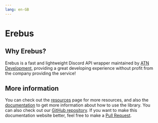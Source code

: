 ```yaml
---
lang: en-GB
---
```


<html style="scroll-behavior: smooth;">

# Erebus

## Why Erebus?

Erebus is a fast and lightweight Discord API wrapper maintained by [ATN Development](https://github.com/ATN-Development), providing a great developing experience without profit from the company providing the service!

## More information

You can check out the [resources](resources.md) page for more resources, and also the [documentation](documentation/README.md) to get more information about how to use the library. You can also check out our [GitHub repository](https://github.com/ATN-Development/erebus). If you want to make this documentation website better, feel free to make a [Pull Request](https://github.com/ATN-Development/erebus-documentation).
